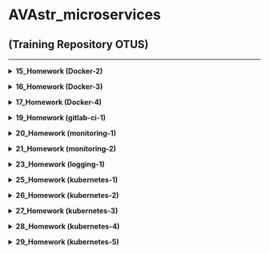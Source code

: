# AVAstr_microservices

## (Training Repository OTUS)
---
**<details><summary>15_Homework (Docker-2)</summary>**
**В рамках HW было изучено:**

  * Работа с **`Docker-2`**:
   * Сравнение выводов:
	* 1) docker run --rm -ti tehbilly/htop
	* 2) docker run --rm --pid host -ti tehbilly/htop

	* при первой команде выводятся процессы только внутри докера
	* при второй команде выводятся процессы и докера и хостовой машины

   * Создал docker-host
   * Создал свой образ
   * Развернул приложение в контейнере через GCP
   * Загрузил свой образ в Docker Hub и оттуда развернул свой образ, успешно
   * Возобновил работу travis CI для работы с новым репозиторием

</details>

**<details><summary>16_Homework (Docker-3)</summary>**
**В рамках HW было изучено:**

  * Работа с **`Docker-3`**:
   * Работа с докер-образом
   * Запуск приложения в докере
   * Разделение приложения на компоненты
   * Запуск и проверка приложения как микросервисное
   * Оптимизация размера образов (alpine)

</details>

**<details><summary>17_Homework (Docker-4)</summary>**
**В рамках HW было изучено:**

  * Работа с **`Docker-4`**:
   * Создал сетевые интерфейсы none/host/bridge
   * Приложение и базу разнес по разным сетям, а после настроил связь (front_net/back_net)
   * Просмотрел цепочку настрйоки изменения сетей в контейнерах и на хосте
   * Использовал docker-compose для работы с приложением
   * Использовал несколько переменных для работы ocker-compose через файл .env
   * docker-compose формирует имя для своих сущностей по принципу <Имя директории проекта>_<Имя сервиса>_<Порядковый номер>

</details>

**<details><summary>19_Homework (gitlab-ci-1)</summary>**
**В рамках HW было изучено:**

  * Работа с **`gitlab-ci-1`**:
   * Развернул Gitlab CI
   * Работал с репозиторием в gitlab
   * Настроил gitlab-runner
   * Создал несколько окружений для деплоя приложения
   * Описал пайплайн деплоя и теста приложения
   * Добавил приложение в сборку контейнера
   * Добавил информирование через slack для gitlab (https://devops-team-otus.slack.com/archives/CRY2WU88P)

</details>

**<details><summary>20_Homework (monitoring-1)</summary>**
**В рамках HW было изучено:**

  * Работа с **`monitoring-1`**:
   * Развернул Prometheus в докере
   * Настроил отслеживание сосотояния микросервисов
   * С помощью экспортера собрал метрики
   * Закончил работу с docker-host, удалил ВМ
   * DockerHub: https://hub.docker.com/r/avastr

</details>

**<details><summary>21_Homework (monitoring-2)</summary>**
**В рамках HW было изучено:**

  * Работа с **`monitoring-2`**:
   * На практике использовал мониторинг Docker-контейнеров
   * Собрал метрикив таких системах как grafana, cadvisor, prometheus, alertmanager
   * Настроил уведомление в slack от alertmanager
   * DockerHub: https://hub.docker.com/r/avastr

</details>

**<details><summary>23_Homework (logging-1)</summary>**
**В рамках HW было изучено:**

  * Работа с **`logging-1`**:
   * Произвел сбор логов elasticsearch, kibana, zipkin
   * Произвел визуализацию логов, упростил просмотр с помощью фильтров
   * Собрал структурированные логи
   * Провел трассировку через zipkin

</details>

**<details><summary>25_Homework (kubernetes-1)</summary>**
**В рамках HW было изучено:**

  * Работа с **`kubernetes-1`**:
   * Произвел создание кластера kubernetes по hard way manual
   * Проверил, что все прошло в штатном режиме, кластер создан, ошибок нет
   * Созданы необходимые файлы и проетстировано ДЗ
   * Кластер удален полностью

</details>

**<details><summary>26_Homework (kubernetes-2)</summary>**
**В рамках HW было изучено:**

  * Работа с **`kubernetes-2`**:
   * Развернул локальное окружения для рабоыт k8s
   * Развернул k8s в GKE
   * Запустил приложение reddit в k8s

</details>

**<details><summary>27_Homework (kubernetes-3)</summary>**
**В рамках HW было изучено:**

  * Работа с **`kubernetes-3`**:
   * Развернул и настроил Ingress Controller
   * Настроил шифрование TLS
   * Развернул балансировщик нагрузки
   * Создал сетевые правила для балансировщика
   * СОздал диски в GCP ля работы с базой данных

</details>

**<details><summary>28_Homework (kubernetes-4)</summary>**
**В рамках HW было изучено:**

  * Работа с **`kubernetes-4`**:
   * Установил Helm
   * Развернул Gitlab k8s
   * Протестировал работу конвейера в k8s

</details>

**<details><summary>29_Homework (kubernetes-5)</summary>**
**В рамках HW было изучено:**

  * Работа с **`kubernetes-5`**:
   * Развернул Prometheus в k8s
   * Настроил Prometheus и Grafana для сбора метрик
   * Настроил EFK для сбора логов

</details>

